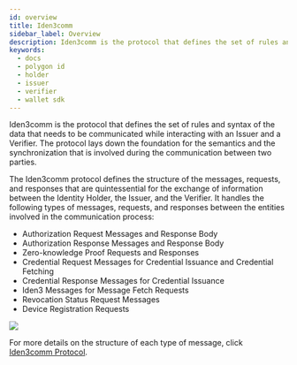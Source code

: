 ```yaml
---
id: overview
title: Iden3comm
sidebar_label: Overview
description: Iden3comm is the protocol that defines the set of rules and syntax of the data that needs to be communicated while interacting with an Issuer and a Verifier.
keywords:
  - docs
  - polygon id
  - holder
  - issuer
  - verifier
  - wallet sdk
---
```


Iden3comm is the protocol that defines the set of rules and syntax of the data that needs to be communicated while interacting with an Issuer and a Verifier. The protocol lays down the foundation for the semantics and the synchronization that is involved during the communication between two parties.   

The Iden3comm protocol defines the structure of the messages, requests, and responses that are quintessential for the exchange of information between the Identity Holder, the Issuer, and the Verifier. It handles the following types of messages, requests, and responses between the entities involved in the communication process:

- Authorization Request Messages and Response Body
- Authorization Response Messages and Response Body
- Zero-knowledge  Proof Requests and Responses
- Credential Request Messages for Credential Issuance and Credential Fetching
- Credential Response Messages for Credential Issuance
- Iden3 Messages for Message Fetch Requests
- Revocation Status Request Messages
- Device Registration Requests

![](/img/iden3comm.png)

For more details on the structure of each type of message, click <a href="https://github.com/iden3/iden3comm/tree/main/protocol" target="_blank">Iden3comm Protocol</a>.